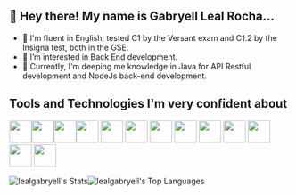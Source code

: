 ## 👋 Hey there! My name is Gabryell Leal Rocha...
- 🥇 I'm fluent in English, tested C1 by the Versant exam and C1.2 by the Insigna test, both in the GSE.
- 👀 I’m interested in Back End development.
- 🌱 Currently, I'm deeping me knowledge in Java for  API Restful development and NodeJs back-end development.

## Tools and Technologies I'm very confident about
<img loading="lazy" src="https://cdn.jsdelivr.net/gh/devicons/devicon/icons/java/java-original.svg" width="40" height="40"/><img src="https://cdn.jsdelivr.net/gh/devicons/devicon@latest/icons/github/github-original.svg" width="40" height="40"/><img src="https://cdn.jsdelivr.net/gh/devicons/devicon@latest/icons/graphql/graphql-plain.svg" width="40" height="40"/><img src="https://cdn.jsdelivr.net/gh/devicons/devicon@latest/icons/javascript/javascript-original.svg" width="40" height="40"/> <img src="https://cdn.jsdelivr.net/gh/devicons/devicon@latest/icons/junit/junit-original.svg" width="40" height="40"/>
            <img src="https://cdn.jsdelivr.net/gh/devicons/devicon@latest/icons/mongodb/mongodb-original.svg" width="40" height="40"/>
            <img src="https://cdn.jsdelivr.net/gh/devicons/devicon@latest/icons/mongoose/mongoose-original.svg" width="40" height="40"/>
            <img src="https://cdn.jsdelivr.net/gh/devicons/devicon@latest/icons/mysql/mysql-original.svg" width="40" height="40"/>
            <img src="https://cdn.jsdelivr.net/gh/devicons/devicon@latest/icons/nodejs/nodejs-original-wordmark.svg" width="40" height="40"/>
            <img src="https://cdn.jsdelivr.net/gh/devicons/devicon@latest/icons/postman/postman-original.svg" width="40" height="40"/>
            <img src="https://cdn.jsdelivr.net/gh/devicons/devicon@latest/icons/react/react-original.svg"  width="40" height="40" />
            <img src="https://cdn.jsdelivr.net/gh/devicons/devicon@latest/icons/spring/spring-original-wordmark.svg" width="40" height="40"/>
            <img src="https://cdn.jsdelivr.net/gh/devicons/devicon@latest/icons/swagger/swagger-original-wordmark.svg" width="40" height="40"/>        

![lealgabryell's Stats](https://github-readme-stats.vercel.app/api?username=lealgabryell&theme=highcontrast&show_icons=true&hide_border=true&count_private=true)![lealgabryell's Top Languages](https://github-readme-stats.vercel.app/api/top-langs/?username=lealgabryell&theme=highcontrast&show_icons=true&hide_border=true&layout=compact)


